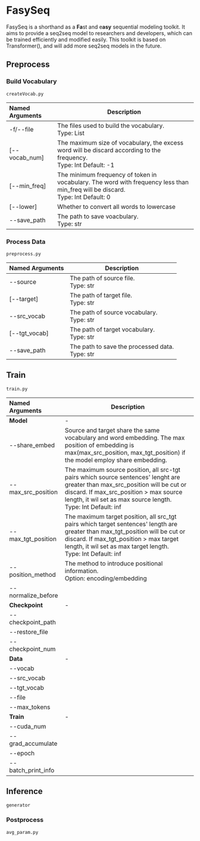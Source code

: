 # FasySeq

FasySeq is a shorthand as a **Fa**st and e**asy** sequential modeling toolkit. It aims to provide a seq2seq model to researchers and developers, which can be trained efficiently and modified easily. This toolkit is based on Transformer(), and will add more seq2seq models in the future.

## Preprocess

### Build Vocabulary

``createVocab.py``

| Named Arguments | Description                                                  |
| :-------------- | ------------------------------------------------------------ |
| -f/--file       | The files used to build the vocabulary.<br />Type: List      |
| [--vocab_num]   | The maximum size of vocabulary, the excess word will be discard according to the frequency.<br />Type: Int    Default: -1 |
| [--min_freq]    | The minimum frequency of token in vocabulary. The word with frequency less than min_freq will be discard.<br />Type: Int     Default: 0 |
| [--lower]       | Whether to convert all words to lowercase                    |
| --save_path     | The path to save voacbulary.<br />Type: str                  |

### Process Data

``preprocess.py``

| Named Arguments | Description                                         |
| :-------------- | --------------------------------------------------- |
| --source        | The path of source file.<br />Type: str             |
| [--target]      | The path of target file.<br />Type: str             |
| --src_vocab     | The path of source vocabulary.<br />Type: str       |
| [--tgt_vocab]   | The path of target vocabulary.<br />Type: str       |
| --save_path     | The path to save the processed data.<br />Type: str |

## Train

``train.py``

| Named Arguments      | Description |
| :------------------- | ----------- |
| **Model**            | -           |
| --share_embed       | Source and target share the same vocabulary and word embedding. The max position of embedding is max(max_src_position, max_tgt_position) if the model employ share embedding. |
| --max_src_position   | The maximum source position, all src-tgt pairs which source sentences' lenght are greater than max_src_position will be cut or discard. If max_src_position > max source length, it wil set as max source length.<br />Type: Int    Default: inf |
| --max_tgt_position   | The maximum target position, all src_tgt pairs which target sentences' length are greater than max_tgt_position will be cut or discard. If max_tgt_position > max target length, it wil set as max target length.<br />Type: Int    Default: inf |
| --position_method    | The method to introduce positional information.<br />Option: encoding/embedding |
| --normalize_before   |             |
|	**Checkpoint**		| - |
| --checkpoint_path |						 |
| --restore_file |						 |
| --checkpoint_num |						 |
| **Data**           | - |
| --vocab |						 |
| --src_vocab |						 |
| --tgt_vocab |						 |
| --file |						 |
| --max_tokens |						 |
| **Train**  | - |
| --cuda_num           |             |
| --grad_accumulate    |             |
| --epoch |						 |
| --batch_print_info |						 |

## Inference

``generator``

### Postprocess

``avg_param.py``

